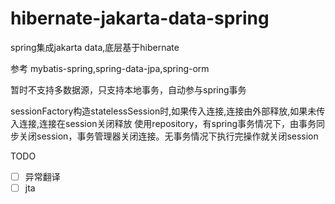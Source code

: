 # hibernate-jakarta-data-spring
spring集成jakarta data,底层基于hibernate

参考 mybatis-spring,spring-data-jpa,spring-orm

暂时不支持多数据源，只支持本地事务，自动参与spring事务

sessionFactory构造statelessSession时,如果传入连接,连接由外部释放,如果未传入连接,连接在session关闭释放
使用repository，有spring事务情况下，由事务同步关闭session，事务管理器关闭连接。无事务情况下执行完操作就关闭session


TODO
- [ ] 异常翻译
- [ ] jta
